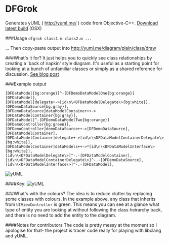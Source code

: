 DFGrok
=========

Generates yUML ( http://yuml.me/ ) code from Objective-C++.  [Download latest build](https://github.com/darkFunction/DFGrok/releases) (OSX)

###Usage 
`dfgrok class1.m class2.m ...`

... Then copy-paste output into http://yuml.me/diagram/plain/class/draw 

###What's it for?
It just helps you to quickly see class relationships by creating a 'back of napkin' style diagram.  It's useful as a starting point for looking at a bunch of unfamiliar classes or simply as a shared reference for discussion.  [See blog post](http://notes.darkfunction.com/DFGrok)

###Example output 

```
[DFDataModel{bg:orange}]^-[DFDemoDataModelOne{bg:orange}]
[DFDataModel],
[DFDataModel]delegate+->[id\n\<DFDataModelDelegate\>{bg:white}],
[DFDemoDataSource{bg:gray}],
[DFDemoDataSource]dataModelContainer++->[DFDataModelContainer{bg:gray}],
[DFDataModel]^-[DFDemoDataModelTwo{bg:orange}]
[DFDemoController{bg:green}],
[DFDemoController]demoDataSource++->[DFDemoDataSource],
[DFDataModelContainer],
[DFDataModelContainer]delegate+->[id\n\<DFDataModelContainerDelegate\>{bg:white}],
[DFDataModelContainer]dataModels++->*[id\n\<DFDataModelInterface\>{bg:white}],
[id\n\<DFDataModelDelegate\>]^-.-[DFDataModelContainer],
[id\n\<DFDataModelContainerDelegate\>]^-.-[DFDemoDataSource],
[id\n\<DFDataModelInterface\>]^-.-[DFDataModel],
```

![yUML](http://notes.darkfunction.com/images/yuml2.png)

####Key:
![yUML](http://notes.darkfunction.com/images/yumlkey.png)

###What's with the colours?
The idea is to reduce clutter by replacing some classes with colours.  In the example above, any class that inherits from `UIViewController` is green.  This means you can see at a glance what type of entity you are looking at without following the class heirarchy back, and there is no need to add the entity to the diagram.


####Notes for contributors
The code is pretty messy at the moment so I apologise for that- the project is tracer code really for playing with libclang and yUML.
